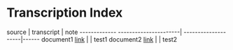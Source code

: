 # Transcription Index

source        | transcript          | note
------------- ----------------------| --------------------|------
document1 [link](http://flickr.com)  |  | test1
document2 [link](http://flickr.com)  | | test2

